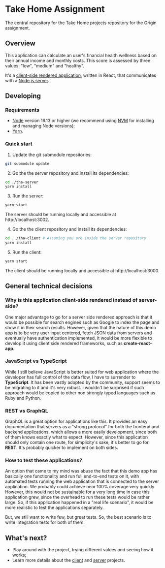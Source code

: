 # Take Home Assignment

The central repository for the Take Home projects repository for the Origin assignment.

## Overview

This application can calculate an user's financial health wellness based on their annual income and monthly costs. This score is assessed by three values: "low", "medium" and "healthy".

It's a [client-side rendered application](https://github.com/hcaula/tha-client), written in React, that communicates with a [Node.js server](https://github.com/hcaula/tha-server).

## Developing

### Requirements

- [Node](https://nodejs.org/en/download/) version 16.13 or higher (we recommend using [NVM](https://github.com/nvm-sh/nvm) for installing and managing Node versions);
- [Yarn](https://classic.yarnpkg.com/lang/en/docs/install/).

### Quick start

1. Update the git submodule repositories:

```sh
git submodule update
```

2. Go the the server repository and install its dependencies:

```sh
cd ./tha-server
yarn install
```

3. Run the server:

```sh
yarn start
```

The server should be running locally and accessible at http://localhost:3002.

4. Go the the client repository and install its dependencies:

```sh
cd ../tha-client # Assuming you are inside the server repository
yarn install
```

5. Run the client:

```sh
yarn start
```

The client should be running locally and accessible at http://localhost:3000.

## General technical decisions

### Why is this application client-side rendered instead of server-side?

One major advantage to go for a server side rendered approach is that it would be possible for search engines such as Google to index the page and show it in their search results. However, given that the nature of this demo app is to be very user input centered, fetch JSON data from servers and eventually have authentication implemented, it would be more flexible to develop it using client side rendered frameworks, such as **create-react-app**.

### JavaScript vs TypeScript

While I still believe JavaScript is better suited for web application where the developer has full control of the data flow, I have to surrender to **TypeScript**. It has been vastly adopted by the community, support seems to be migrating to it and it's very robust. I wouldn't be surprised if such approach would be copied to other non strongly typed languages such as Ruby and Python.

### REST vs GraphQL

GraphQL is a great option for applications like this. It provides an easy documentation that servers as a "strong protocol" for both the frontend and backend applications, which allows a more easily development, since both of them knows exactly what to expect. However, since this application should only contain one route, for simplicity's sake, it's better to go for **REST**. It's probably quicker to implement on both sides.

### How to test these applications?

An option that came to my mind was abuse the fact that this demo app has basically one functionality and run full end-to-end tests on it, with automated tests running the web application that is connected to the server application. We probably could achieve near 100% coverage very quickly. However, this would not be sustainable for a very long time in case this application grew, since the overhead to run these tests would be rather large. So, if this application happened in a "real life scenario", it would be more realistic to test the applications separately.

But, we still want to write few, but great tests. So, the best scenario is to write integration tests for both of them.

## What's next?

- Play around with the project, trying different values and seeing how it works;
- Learn more details about the [client](https://github.com/hcaula/tha-client) and [server](https://github.com/hcaula/tha-server) projects.
